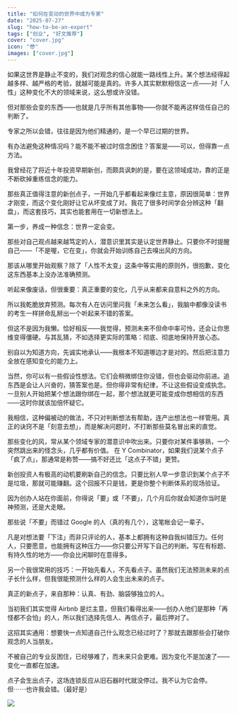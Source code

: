 ```yaml
---
title: "如何在变动的世界中成为专家"
date: "2025-07-27"
slug: "how-to-be-an-expert"
tags: ["创业", "好文推荐"]
cover: "cover.jpg"
icon: "😎"
images: ["cover.jpg"]
---
```

如果这世界是静止不变的，我们对观念的信心就能一路线性上升。某个想法经得起越多样、越严格的考验，就越可能是真的。许多人其实默默相信这一点——对「人性」这种变化不大的领域来说，这么想或许没错。



但对那些会变的东西——也就是几乎所有其他事物——你就不能再这样信任自己的判断了。



专家之所以会错，往往是因为他们精通的，是一个早已过期的世界。



有办法避免这种情况吗？能不能不被过时信念困住？答案是——可以，但得靠一点方法。



我曾经花了将近十年投资早期新创，而颇具讽刺的是，要在这领域成功，靠的正是不断砍掉重练信念的能力。



那些真正值得注意的新创点子，一开始几乎都看起来像烂主意，原因很简单：世界才刚变，而这个变化刚好让它从坏变成了对。我花了很多时间学会分辨这种「翻盘」，而这套技巧，其实也能套用在一切新想法上。



第一步，养成一种信念：世界一定会变。



那些对自己观点越来越笃定的人，潜意识里其实是认定世界静止。只要你不时提醒自己——「不是喔，它在变」，你就会开始训练自己去嗅出风的方向。



那该从哪里开始观察？除了「人性不太变」这条中等实用的原则外，很抱歉，变化这东西基本上没办法准确预测。



听起来像废话，但很重要：真正重要的变化，几乎从来都来自意料之外的方向。



所以我乾脆放弃预测。每次有人在访问里问我「未来怎么看」，我脑中都像没读书的考生一样拼命乱掰出一个听起来不错的答案。



但这不是因为我懒。恰好相反——我觉得，预测未来不但命中率可怜，还会让你思维变得僵硬。与其乱猜，不如选择更实际的策略：彻底、彻底地保持开放心态。



别自以为知道方向，先诚实地承认——我根本不知道哪边才是对的。然后把注意力全放在感知变化的能力上。



当然，你可以有一些假设性想法。它们会稍微绑住你没错，但也会驱动你前进。追东西是会让人兴奋的，猜答案也是。但你得非常有纪律，不让这些假设变成执念。
一旦别人开始把某个想法跟你绑在一起，那个想法就更可能变成你想相信的东西——这时你就该加倍怀疑它。



我相信，这种偏被动的做法，不只对判断想法有帮助，连产出想法也一样管用。真正的诀窍不是「刻意去想」，而是解决问题时，不打断那些莫名冒出来的直觉。



那些变化的风，常从某个领域专家的潜意识中吹出来。只要你对某件事够熟，一个突然跳出来的怪念头，几乎都有价值。
在 Y Combinator，如果我们说某个点子「疯了点」，那通常是称赞——搞不好还比「这点子不错」更赞。



新创投资人有极高的动机要刷新自己的信念。只要比别人早一步意识到某个点子不是垃圾，那就可能赚翻。这个回报不只是钱，更是你整个判断体系的现场验证。



因为创办人站在你面前，你得说「要」或「不要」，几个月后你就会知道你当时是神预测，还是大走眼。



那些说「不要」而错过 Google 的人（真的有几个），这笔帐会记一辈子。



凡是对想法要「下注」而非只评论的人，基本上都拥有这种自我纠错压力。任何人，只要愿意，也能拥有这种压力——你只要公开写下自己的判断。写在有标题、有持久性的地方——你会比闲聊时在意得多。



另一个我很常用的技巧：一开始先看人，不先看点子。虽然我们无法预测未来的点子长什么样，但我很能预测什么样的人会生出未来的点子。



真正的新点子，来自那种：认真、有劲、脑袋够独立的人。



当初我们其实觉得 Airbnb 是烂主意，但我们看得出来——创办人他们是那种「再怪都不会怕」的人，所以我们选择先信人、再信点子，最后押对了。



这招其实通用：想要快一点知道自己什么观念已经过时了？那就去跟那些会打破你观念的人当朋友。



不被自己的专业反困住，已经够难了，而未来只会更难。因为变化不是加速了——变化一直都在加速。



点子会生出点子，这场连锁反应从旧石器时代就没停过。我不认为它会停。
但⋯⋯也许我会错。（最好是）




![](https://prod-files-secure.s3.us-west-2.amazonaws.com/112d0858-5090-4d34-a606-b75eb8d65fd2/46476355-9cf3-4e99-9b7a-3531bc426380/1000202064.png?X-Amz-Algorithm=AWS4-HMAC-SHA256&X-Amz-Content-Sha256=UNSIGNED-PAYLOAD&X-Amz-Credential=ASIAZI2LB4664SCF3AZL%2F20250824%2Fus-west-2%2Fs3%2Faws4_request&X-Amz-Date=20250824T094318Z&X-Amz-Expires=3600&X-Amz-Security-Token=IQoJb3JpZ2luX2VjEOT%2F%2F%2F%2F%2F%2F%2F%2F%2F%2FwEaCXVzLXdlc3QtMiJGMEQCIAYLox7TwwE7Pyd4HVb0dPAvx8hBz8hj5QQUX5OAPrnfAiAQj1NxtxdkEFXmTpfzdUvJzRmTnZ8BuZjyx3arfFLSWir%2FAwg9EAAaDDYzNzQyMzE4MzgwNSIMbHQ9%2FC5uCp5l48%2BhKtwDOoXXcU%2FGd%2F%2Fm2igMFgCKB3XLoNGJ%2FoTkgeI2OxG631GWOgokM8dwxhLHOv6XulgIl%2F5RitzlQHUddXWawGTk3SZJZ8tRYqmpjWaKnsOwxxyi8CkG50sqccd4YWGiBtqLEpgHVMN9d48qzjmIKItdzt2PmQVvTSOGxB5RXqDMGDSh68zZXhbWWzA9e9w%2FXanq5vY8bvlWKu7MUmCZsd293I%2F1hc5NIjelTDK9O4A4AhDEO2RIcuRycxaz0CXdCJH4DhpqmJK10pe%2FhE6Ww7cElvPpMMX%2BKm1s3lK6dpdYJGrjFA3eAHdx7u0kj1MULaXc0boXQmwtub19EeGokHDxVqIGHulgzMI%2FdfUsmSuWzUycIMj8IPBAxHOUKJaGckZxS7iQDmL0HjIKlTDtnjoEgPgC8XLO8YwEi3%2BGsVPYET1WsLcJwZ4a%2BENlZkeZK47Wzh3ikUr0K0AmDybe%2Fjp8PDGnlU7V0YC8KXpuR0kfZ3wGPkCVqAY8hjWObOKIdReDi5Thj2OT%2Bw8xv7ChjQgReLQyO%2FlvFaX2Bfh7zh0L0EzkS3KxQdsaQC0oowxSYmz5GwbsOK3tIQW0C0xg8Gsgtqvx4l5P8zTp3jxvXbVwJp%2FRjY39ue2U4vQQyVQwypyqxQY6pgGZMw7Dqc0oN9CJpf7A5cGg5Oluuq5fzG57cMyMnfOnK3yLTiCAISKmJobP%2Bg4uBZlKS5vGm7qgWfMDvvkT06iuViQADfhzJWvKNa7WztWiKlG5uX8gDmo0fS3i4Tk9pfsSkgWbthBrZ%2FuqXAGtZVRd%2FssB3S6SW4ht0JXLVBhDfh%2BrpasfoY3%2B%2FlFnm1V%2BVFVE3M965anbq9Whu26lzpJaIqNm3EzI&X-Amz-Signature=a3b679e17590a7323f4a1b8fc8135d69a83f293e8888d4bdab101cdd10d62c31&X-Amz-SignedHeaders=host&x-amz-checksum-mode=ENABLED&x-id=GetObject)

